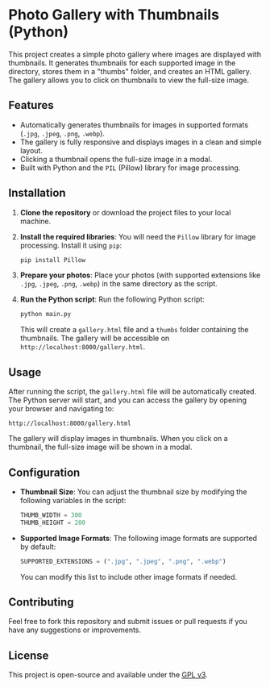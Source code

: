 # Photo Gallery with Thumbnails (Python)

This project creates a simple photo gallery where images are displayed with thumbnails. It generates thumbnails for each supported image in the directory, stores them in a "thumbs" folder, and creates an HTML gallery. The gallery allows you to click on thumbnails to view the full-size image.

## Features

* Automatically generates thumbnails for images in supported formats (`.jpg`, `.jpeg`, `.png`, `.webp`).
* The gallery is fully responsive and displays images in a clean and simple layout.
* Clicking a thumbnail opens the full-size image in a modal.
* Built with Python and the `PIL` (Pillow) library for image processing.

## Installation

1. **Clone the repository** or download the project files to your local machine.

2. **Install the required libraries**:
   You will need the `Pillow` library for image processing. Install it using `pip`:

   ```bash
   pip install Pillow
   ```

3. **Prepare your photos**:
   Place your photos (with supported extensions like `.jpg`, `.jpeg`, `.png`, `.webp`) in the same directory as the script.

4. **Run the Python script**:
   Run the following Python script:

   ```bash
   python main.py
   ```

   This will create a `gallery.html` file and a `thumbs` folder containing the thumbnails. The gallery will be accessible on `http://localhost:8000/gallery.html`.

## Usage

After running the script, the `gallery.html` file will be automatically created. The Python server will start, and you can access the gallery by opening your browser and navigating to:

```
http://localhost:8000/gallery.html
```

The gallery will display images in thumbnails. When you click on a thumbnail, the full-size image will be shown in a modal.

## Configuration

* **Thumbnail Size**: You can adjust the thumbnail size by modifying the following variables in the script:

  ```python
  THUMB_WIDTH = 300
  THUMB_HEIGHT = 200
  ```

* **Supported Image Formats**: The following image formats are supported by default:

  ```python
  SUPPORTED_EXTENSIONS = (".jpg", ".jpeg", ".png", ".webp")
  ```

  You can modify this list to include other image formats if needed.

## Contributing

Feel free to fork this repository and submit issues or pull requests if you have any suggestions or improvements.

## License

This project is open-source and available under the [GPL v3](LICENSE).
